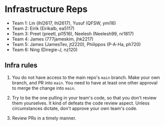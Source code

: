 # Infrastructure Reps

- Team 1: Lin (lhl2617, lhl2617), Yusuf (QFSW, ymi16)
- Team 2: Eirik (Eirikalb, ea5117)
- Team 3: Preet (preetl, pl1516), Neelesh (Neelesh99, nr1817)
- Team 4: James (777jameskim, jhk2217)
- Team 5: James (JamesTev, jt2220), Philippos (P-A-Ha, ph720)
- Team 6: Ning (Diregie-J, nz120)


## Infra rules
1. You do not have access to the main repo's `main` branch. Make your own branch, and PR into `main`. You need to have at least one other approval to merge the change into `main`.

2. Try to be the one pulling in your team's code, so that you don't review them yourselves. It kind of defeats the code review aspect. Unless circumstances dictate, don't approve your own team's code.

3. Review PRs in a timely manner.